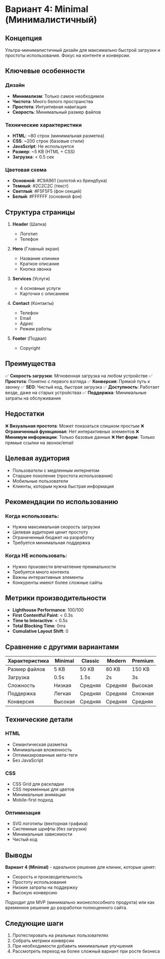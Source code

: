 # Вариант 4: Minimal (Минималистичный)

## Концепция

Ультра-минималистичный дизайн для максимально быстрой загрузки и простоты использования. Фокус на контенте и конверсии.

## Ключевые особенности

### Дизайн
- **Минимализм**: Только самое необходимое
- **Чистота**: Много белого пространства
- **Простота**: Интуитивная навигация
- **Скорость**: Минимальный размер файлов

### Технические характеристики
- **HTML**: ~80 строк (минимальная разметка)
- **CSS**: ~200 строк (базовые стили)
- **JavaScript**: Не используется
- **Размер**: ~5 KB (HTML + CSS)
- **Загрузка**: < 0.5 сек

### Цветовая схема
- **Основной**: #C9A961 (золотой из брендбука)
- **Темный**: #2C2C2C (текст)
- **Светлый**: #F5F5F5 (фон секций)
- **Белый**: #FFFFFF (основной фон)

## Структура страницы

1. **Header** (Шапка)
   - Логотип
   - Телефон

2. **Hero** (Главный экран)
   - Название клиники
   - Краткое описание
   - Кнопка звонка

3. **Services** (Услуги)
   - 4 основные услуги
   - Карточки с описанием

4. **Contact** (Контакты)
   - Телефон
   - Email
   - Адрес
   - Режим работы

5. **Footer** (Подвал)
   - Copyright

## Преимущества

✅ **Скорость загрузки**: Мгновенная загрузка на любом устройстве
✅ **Простота**: Понятно с первого взгляда
✅ **Конверсия**: Прямой путь к звонку
✅ **SEO**: Чистый код, быстрая загрузка
✅ **Доступность**: Работает везде, даже на старых устройствах
✅ **Поддержка**: Минимальные затраты на обслуживание

## Недостатки

❌ **Визуальная простота**: Может показаться слишком простым
❌ **Ограниченный функционал**: Нет интерактивных элементов
❌ **Минимум информации**: Только базовые данные
❌ **Нет форм**: Только прямые ссылки на звонок/email

## Целевая аудитория

- Пользователи с медленным интернетом
- Старшее поколение (простота использования)
- Мобильные пользователи
- Клиенты, которым нужна быстрая информация

## Рекомендации по использованию

### Когда использовать:
- Нужна максимальная скорость загрузки
- Целевая аудитория ценит простоту
- Ограниченный бюджет на разработку
- Требуется минимальная поддержка

### Когда НЕ использовать:
- Нужно произвести впечатление премиальности
- Требуется много контента
- Важны интерактивные элементы
- Конкуренты имеют более сложные сайты

## Метрики производительности

- **Lighthouse Performance**: 100/100
- **First Contentful Paint**: < 0.3s
- **Time to Interactive**: < 0.5s
- **Total Blocking Time**: 0ms
- **Cumulative Layout Shift**: 0

## Сравнение с другими вариантами

| Характеристика | Minimal | Classic | Modern | Premium |
|----------------|---------|---------|--------|---------|
| Размер файлов  | 5 KB    | 50 KB   | 80 KB  | 150 KB  |
| Загрузка       | 0.5s    | 1.5s    | 2s     | 3s      |
| Сложность      | Низкая  | Средняя | Средняя| Высокая |
| Поддержка      | Легкая  | Средняя | Средняя| Сложная |
| Конверсия      | Высокая | Средняя | Средняя| Средняя |

## Технические детали

### HTML
- Семантическая разметка
- Минимальная вложенность
- Оптимизированные мета-теги
- Без JavaScript

### CSS
- CSS Grid для раскладки
- CSS переменные для цветов
- Минимальные анимации
- Mobile-first подход

### Оптимизация
- SVG логотипы (векторная графика)
- Системные шрифты (без загрузки)
- Минимальные зависимости
- Чистый код

## Выводы

**Вариант 4 (Minimal)** - идеальное решение для клиник, которые ценят:
- Скорость и производительность
- Простоту использования
- Низкие затраты на поддержку
- Высокую конверсию

Подходит для MVP (минимально жизнеспособного продукта) или как временное решение до разработки полноценного сайта.

## Следующие шаги

1. Протестировать на реальных пользователях
2. Собрать метрики конверсии
3. При необходимости добавить минимальные улучшения
4. Рассмотреть переход на более сложный вариант при росте бизнеса
